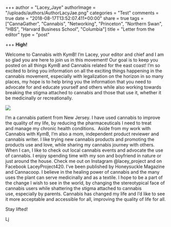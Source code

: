 +++
author = "Lacey_Jaye"
authorImage = "/uploads/authors/AuthorLacyJae.png"
categories = "Test"
comments = true
date = "2018-08-17T13:52:07.411+00:00"
share = true
tags = ["CannaGather", "Cannabis", "Networking", "Princeton", "Northern Swan", "HBS", "Harvard Business School", "Columbia"]
title = "Letter from the editor"
type = "post"

+++
**High!**

Welcome to Cannabis with KymB! I’m Lacey, your editor and chief and I am so glad you are here to join us in this movement! Our goal is to keep you posted on all things KymB and Cannabis related for the east coast! I’m so excited to bring you information on all the exciting things happening in the cannabis movement, especially with legalization on the horizon in so many places, my hope is to help bring you the information that you need to advocate for and educate yourself and others while also working towards breaking the stigma attached to cannabis and those that use it, whether it be medicinally or recreationally.  
  
![](/uploads/authors/AuthorLacyJae.png)

I’m a cannabis patient from New Jersey. I have used cannabis to improve the quality of my life, by reducing the pharmaceuticals I need to treat and manage my chronic health conditions.  Aside from my work with Cannabis with KymB, I’m also a mom, independent product reviewer and cannabis writer. I like trying new cannabis products and promoting the products use and love, while sharing my cannabis journey with others. When I can, I like to check out local cannabis events and advocate the use of cannabis. I enjoy spending time with my son and boyfriend in nature or just around the house. Check me out on Instagram @lacey_project and on Facebook LaceyProject420. I’ve been published by Honeysuckle Magazine and Cannacoop. I believe in the healing power of cannabis and the many uses the plant can serve medicinally and as a textile. I hope to be a part of the change I wish to see in the world, by changing the stereotypical face of cannabis users while shattering the stigma attached to cannabis use, especially by parents. Cannabis has changed my life and I’d like to see it more acceptable and accessible for all, improving the quality of life for all.

Stay lifted!

Lj